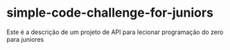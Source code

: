 # simple-code-challenge-for-juniors
Este é a descrição  de um projeto de API para lecionar programação  do zero para juniores
